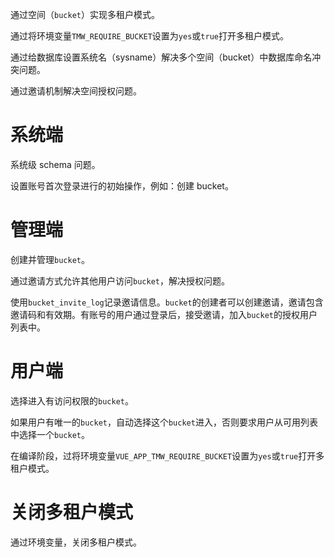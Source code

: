 通过空间（`bucket`）实现多租户模式。

通过将环境变量`TMW_REQUIRE_BUCKET`设置为`yes`或`true`打开多租户模式。

通过给数据库设置系统名（sysname）解决多个空间（bucket）中数据库命名冲突问题。

通过邀请机制解决空间授权问题。

# 系统端

系统级 schema 问题。

设置账号首次登录进行的初始操作，例如：创建 bucket。

# 管理端

创建并管理`bucket`。

通过邀请方式允许其他用户访问`bucket`，解决授权问题。

使用`bucket_invite_log`记录邀请信息。`bucket`的创建者可以创建邀请，邀请包含邀请码和有效期。有账号的用户通过登录后，接受邀请，加入`bucket`的授权用户列表中。

# 用户端

选择进入有访问权限的`bucket`。

如果用户有唯一的`bucket`，自动选择这个`bucket`进入，否则要求用户从可用列表中选择一个`bucket`。

在编译阶段，过将环境变量`VUE_APP_TMW_REQUIRE_BUCKET`设置为`yes`或`true`打开多租户模式。

# 关闭多租户模式

通过环境变量，关闭多租户模式。
